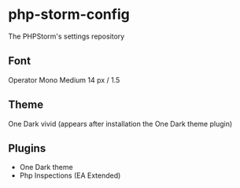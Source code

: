 # php-storm-config
The PHPStorm's settings repository

## Font
Operator Mono Medium
14 px / 1.5

## Theme
One Dark vivid (appears after installation the One Dark theme plugin)

## Plugins
- One Dark theme
- Php Inspections (EA Extended)
